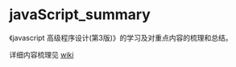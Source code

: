 # javaScript_summary
《javascript 高级程序设计(第3版)》的学习及对重点内容的梳理和总结。

详细内容梳理见  [wiki](https://github.com/xiaololo/javaScript_summary/wiki)
